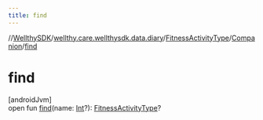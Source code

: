 ```yaml
---
title: find
---
```

//[WellthySDK](../../../../index.html)/[wellthy.care.wellthysdk.data.diary](../../index.html)/[FitnessActivityType](../index.html)/[Companion](index.html)/[find](find.html)



# find



[androidJvm]\
open fun [find](find.html)(name: [Int](https://kotlinlang.org/api/latest/jvm/stdlib/kotlin/-int/index.html)?): [FitnessActivityType](../index.html)?




